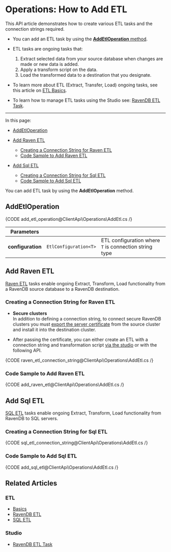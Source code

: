 # Operations: How to Add ETL

This API article demonstrates how to create various ETL tasks and the connection strings required.  

* You can add an ETL task by using the [**AddEtlOperation** method](../../../../client-api/operations/maintenance/etl/add-etl#addetloperation).  

* ETL tasks are ongoing tasks that:
  1. Extract selected data from your source database when changes are made or new data is added.
  2. Apply a transform script on the data.
  3. Load the transformed data to a destination that you designate.  

* To learn more about ETL (Extract, Transfer, Load) ongoing tasks, see this article on [ETL Basics](../../../../server/ongoing-tasks/etl/basics).  

* To learn how to manage ETL tasks using the Studio see: [RavenDB ETL Task](../../../../studio/database/tasks/ongoing-tasks/ravendb-etl-task).  

---

In this page:

* [AddEtlOperation](../../../../client-api/operations/maintenance/etl/add-etl#addetloperation)  
* [Add Raven ETL](../../../../client-api/operations/maintenance/etl/add-etl#add-raven-etl)  
    * [Creating a Connection String for Raven ETL](../../../../client-api/operations/maintenance/etl/add-etl#creating-a-connection-string-for-raven-etl)  
    * [Code Sample to Add Raven ETL](../../../../client-api/operations/maintenance/etl/add-etl#code-sample-to-add-raven-etl)  

* [Add Sql ETL](../../../../client-api/operations/maintenance/etl/add-etl#add-sql-etl)  
    * [Creating a Connection String for Sql ETL](../../../../client-api/operations/maintenance/etl/add-etl#creating-a-connection-string-for-sql-etl)  
    * [Code Sample to Add Sql ETL](../../../../client-api/operations/maintenance/etl/add-etl#code-sample-to-add-sql-etl)  



You can add ETL task by using the **AddEtlOperation** method.

## AddEtlOperation

{CODE add_etl_operation@ClientApi\Operations\AddEtl.cs /}

| Parameters | | |
| ------------- | ----- | ---- |
| **configuration** | `EtlConfiguration<T>` | ETL configuration where `T` is connection string type |

## Add Raven ETL

[Raven ETL](../../../../server/ongoing-tasks/etl/raven) tasks enable ongoing Extract, Transform, Load functionality from a RavenDB source database to a RavenDB destination.  

### Creating a Connection String for Raven ETL

* **Secure clusters**  
  In addition to defining a connection string, to connect secure RavenDB clusters you must [export the server certificate](../../../../server/security/authentication/certificate-management#enabling-communication-between-servers-importing-and-exporting-certificates) 
  from the source cluster and install it into the destination cluster.  

* After passing the certificate, you can either create an ETL with a connection string and transformation script [via the studio](../../../../studio/database/tasks/ongoing-tasks/ravendb-etl-task) 
  or with the following API.  
  
{CODE raven_etl_connection_string@ClientApi\Operations\AddEtl.cs /}

### Code Sample to Add Raven ETL

{CODE add_raven_etl@ClientApi\Operations\AddEtl.cs /}

## Add Sql ETL

[SQL ETL](../../../../server/ongoing-tasks/etl/sql) tasks enable ongoing Extract, Transform, Load functionality from RavenDB to SQL servers. 


### Creating a Connection String for Sql ETL

{CODE sql_etl_connection_string@ClientApi\Operations\AddEtl.cs /}

### Code Sample to Add Sql ETL

{CODE add_sql_etl@ClientApi\Operations\AddEtl.cs /}

## Related Articles

### ETL

- [Basics](../../../../server/ongoing-tasks/etl/basics)
- [RavenDB ETL](../../../../server/ongoing-tasks/etl/raven)
- [SQL ETL](../../../../server/ongoing-tasks/etl/sql)

### Studio

- [RavenDB ETL Task](../../../../studio/database/tasks/ongoing-tasks/ravendb-etl-task)
